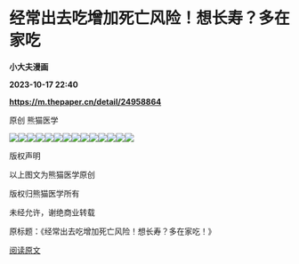 # 经常出去吃增加死亡风险！想长寿？多在家吃
**小大夫漫画**

**2023-10-17 22:40**

**https://m.thepaper.cn/detail/24958864**

原创 熊猫医学

![](https://imagepphcloud.thepaper.cn/pph/image/274/434/223.jpg)![](https://imagepphcloud.thepaper.cn/pph/image/274/434/224.jpg)![](https://imagepphcloud.thepaper.cn/pph/image/274/434/225.jpg)![](https://imagepphcloud.thepaper.cn/pph/image/274/434/226.jpg)![](https://imagepphcloud.thepaper.cn/pph/image/274/434/228.jpg)![](https://imagepphcloud.thepaper.cn/pph/image/274/434/230.jpg)![](https://imagepphcloud.thepaper.cn/pph/image/274/434/232.jpg)![](https://imagepphcloud.thepaper.cn/pph/image/274/434/233.jpg)![](https://imagepphcloud.thepaper.cn/pph/image/274/434/234.jpg)![](https://imagepphcloud.thepaper.cn/pph/image/274/434/235.jpg)![](https://imagepphcloud.thepaper.cn/pph/image/274/434/236.jpg)![](https://imagepphcloud.thepaper.cn/pph/image/274/434/237.jpg)![](https://imagepphcloud.thepaper.cn/pph/image/274/434/238.jpg)![](https://imagepphcloud.thepaper.cn/pph/image/274/434/239.jpg)

版权声明

以上图文为熊猫医学原创

版权归熊猫医学所有

未经允许，谢绝商业转载

原标题：《经常出去吃增加死亡风险！想长寿？多在家吃！》

[阅读原文](http://mp.weixin.qq.com/s?__biz=MzA3MDU0NDMyMA==&mid=2650449697&idx=1&sn=48c899012c07218d58558490c4c7b323)
